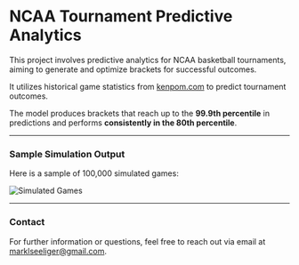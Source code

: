 # NCAA Tournament Predictive Analytics

This project involves predictive analytics for NCAA basketball tournaments, aiming to generate and optimize brackets for successful outcomes.

It utilizes historical game statistics from [kenpom.com](https://kenpom.com) to predict tournament outcomes.

The model produces brackets that reach up to the **99.9th percentile** in predictions and performs **consistently in the 80th percentile**.

---

### Sample Simulation Output

Here is a sample of 100,000 simulated games:

![Simulated Games](https://github.com/user-attachments/assets/8b40b419-6e70-4ada-8c23-d5d6ff2f21d4)

---

### Contact

For further information or questions, feel free to reach out via email at [marklseeliger@gmail.com](mailto:marklseeliger@gmail.com).
